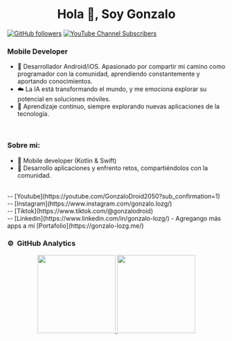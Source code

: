 <div align="center">
  <h1>Hola 👋, Soy Gonzalo</h1>
</div>

  [![GitHub followers](https://img.shields.io/github/followers/gonzalo-droid?style=social)](https://github.com/gonzalo-droid) [![YouTube Channel Subscribers](https://img.shields.io/youtube/channel/subscribers/UCPjql8JlN5kw6hU2U_tngaw?style=social)](https://youtube.com/GonzaloDroid2050?sub_confirmation=1) 

### Mobile Developer
- 🌱 Desarrollador Android/iOS. Apasionado por compartir mi camino como programador con la comunidad, aprendiendo constantemente y aportando conocimientos.
- ☁️ La IA está transformando el mundo, y me emociona explorar su potencial en soluciones móviles.
- 🚀 Aprendizaje continuo, siempre explorando nuevas aplicaciones de la tecnología.
<br />

### Sobre mi:

- 📲 Mobile developer (Kotlin & Swift)
- 🎥 Desarrollo aplicaciones y enfrento retos, compartiéndolos con la comunidad.
<br>
  -- [Youtube](https://youtube.com/GonzaloDroid2050?sub_confirmation=1)
<br>
  -- [Instagram](https://www.instagram.com/gonzalo.lozg/) 
<br>
  -- [Tiktok](https://www.tiktok.com/@gonzalodroid)
<br>
  -- [Linkedin](https://www.linkedin.com/in/gonzalo-lozg/)
- Agregango más apps a mi [Portafolio](https://gonzalo-lozg.me/)

### ⚙️ &nbsp;GitHub Analytics

<p align="center">
<a href="https://github.com/gonzalo-droid">
  <img height="180em" src="https://github-readme-stats-eight-theta.vercel.app/api?username=gonzalo-droid&show_icons=true&theme=algolia&include_all_commits=true&count_private=true"/>
  <img height="180em" src="https://github-readme-stats-eight-theta.vercel.app/api/top-langs/?username=gonzalo-droid&layout=compact&langs_count=8&theme=algolia"/>
</a>
</p>
